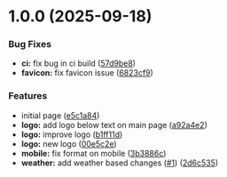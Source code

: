 # 1.0.0 (2025-09-18)


### Bug Fixes

* **ci:** fix bug in ci build ([57d9be8](https://github.com/beedle-ai/web/commit/57d9be89b8f91cc73bf577201ef5193483f5ecee))
* **favicon:** fix favicon issue ([6823cf9](https://github.com/beedle-ai/web/commit/6823cf989970dd2501932b25187dbac477532b99))


### Features

* initial page ([e5c1a84](https://github.com/beedle-ai/web/commit/e5c1a84efda886456c518a8d649140ebdee39fe5))
* **logo:** add logo below text on main page ([a92a4e2](https://github.com/beedle-ai/web/commit/a92a4e2915a8bc742ef63fa356f8239233c5bc28))
* **logo:** improve logo ([b1ff11d](https://github.com/beedle-ai/web/commit/b1ff11d065d8ee2e6efea885b250bd15892ed8b9))
* **logo:** new logo ([00e5c2e](https://github.com/beedle-ai/web/commit/00e5c2e75d1b38616e05ac0cb98bd274b0eea812))
* **mobile:** fix format on mobile ([3b3886c](https://github.com/beedle-ai/web/commit/3b3886c07010bfa2c8e8db24de7b112360d73873))
* **weather:** add weather based changes ([#1](https://github.com/beedle-ai/web/issues/1)) ([2d6c535](https://github.com/beedle-ai/web/commit/2d6c535461604e3866230f972284df265a23aee4))
